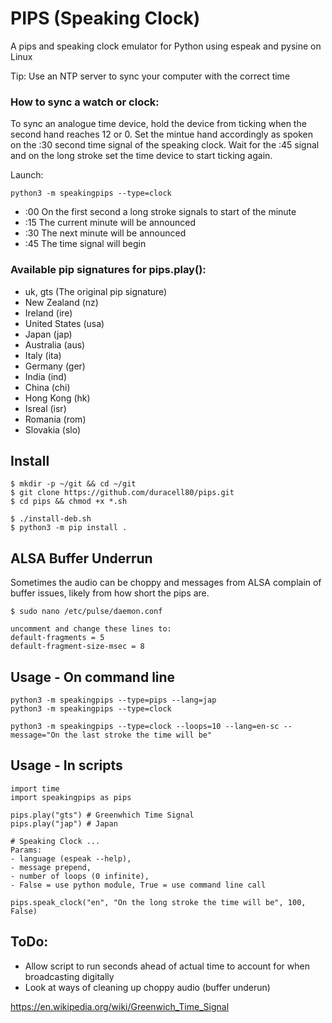 # PIPS (Speaking Clock)
A pips and speaking clock emulator for Python using espeak and pysine on Linux

Tip: Use an NTP server to sync your computer with the correct time

### How to sync a watch or clock:
To sync an analogue time device, hold the device from ticking when the second hand reaches 12 or 0. Set the mintue hand accordingly as spoken on the :30 second time signal of the speaking clock. Wait for the :45 signal and on the long stroke set the time device to start ticking again.

Launch:
```
python3 -m speakingpips --type=clock
```

- :00 On the first second a long stroke signals to start of the minute
- :15 The current minute will be announced
- :30 The next minute will be announced
- :45 The time signal will begin

### Available pip signatures for pips.play():
- uk, gts (The original pip signature)
- New Zealand (nz)
- Ireland (ire)
- United States (usa)
- Japan (jap)
- Australia (aus)
- Italy (ita)
- Germany (ger)
- India (ind)
- China (chi)
- Hong Kong (hk)
- Isreal (isr)
- Romania (rom)
- Slovakia (slo)


## Install
```
$ mkdir -p ~/git && cd ~/git
$ git clone https://github.com/duracell80/pips.git
$ cd pips && chmod +x *.sh

$ ./install-deb.sh
$ python3 -m pip install .
```

## ALSA Buffer Underrun
Sometimes the audio can be choppy and messages from ALSA complain of buffer issues, likely from how short the pips are.
```
$ sudo nano /etc/pulse/daemon.conf

uncomment and change these lines to:
default-fragments = 5
default-fragment-size-msec = 8
```

## Usage - On command line
```
python3 -m speakingpips --type=pips --lang=jap
python3 -m speakingpips --type=clock

python3 -m speakingpips --type=clock --loops=10 --lang=en-sc --message="On the last stroke the time will be"
```

## Usage - In scripts
```
import time
import speakingpips as pips

pips.play("gts") # Greenwhich Time Signal
pips.play("jap") # Japan

# Speaking Clock ...
Params: 
- language (espeak --help), 
- message prepend,  
- number of loops (0 infinite), 
- False = use python module, True = use command line call

pips.speak_clock("en", "On the long stroke the time will be", 100, False)
```

## ToDo:
- Allow script to run seconds ahead of actual time to account for when broadcasting digitally
- Look at ways of cleaning up choppy audio (buffer underun)

https://en.wikipedia.org/wiki/Greenwich_Time_Signal
